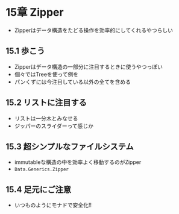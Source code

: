 15章 Zipper
===========

- Zipperはデータ構造をたどる操作を効率的にしてくれるやつらしい

## 15.1 歩こう
- Zipperはデータ構造の一部分に注目するときに使うやつっぽい
- 個々ではTreeを使って例を
- パンくずには今注目している以外の全てを含める

## 15.2 リストに注目する
- リストは一分木とみなせる
- ジッパーのスライダーって感じか

## 15.3 超シンプルなファイルシステム
- immutableな構造の中を効率よく移動するのがZipper
- `Data.Generics.Zipper`

## 15.4 足元にご注意
- いつものようにモナドで安全化!!


